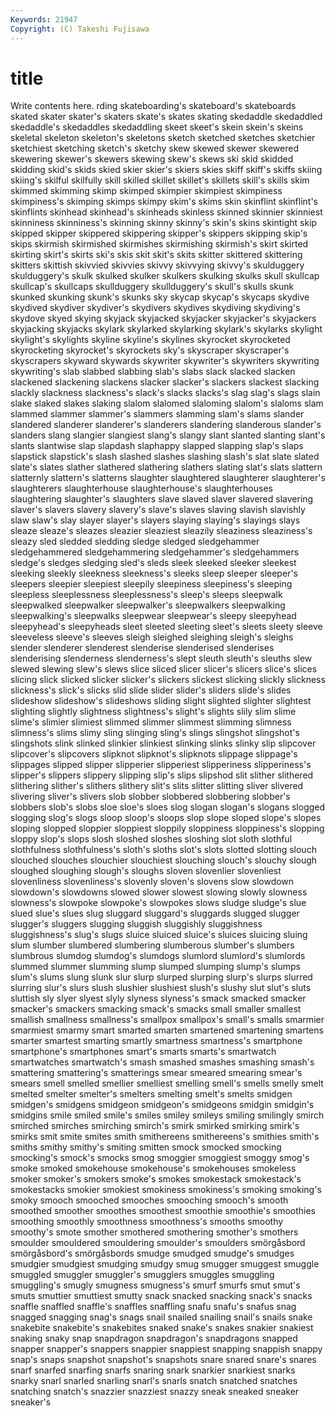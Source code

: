```yaml
---
Keywords: 21947 
Copyright: (C) Takeshi Fujisawa
---
```


# title

Write contents here.
rding skateboarding's skateboard's skateboards
skated skater skater's skaters skate's skates skating skedaddle skedaddled skedaddle's
skedaddles skedaddling skeet skeet's skein skein's skeins skeletal skeleton skeleton's
skeletons sketch sketched sketches sketchier sketchiest sketching sketch's sketchy skew
skewed skewer skewered skewering skewer's skewers skewing skew's skews ski
skid skidded skidding skid's skids skied skier skier's skiers skies
skiff skiff's skiffs skiing skiing's skilful skilfully skill skilled skillet
skillet's skillets skill's skills skim skimmed skimming skimp skimped skimpier
skimpiest skimpiness skimpiness's skimping skimps skimpy skim's skims skin skinflint
skinflint's skinflints skinhead skinhead's skinheads skinless skinned skinnier skinniest skinniness
skinniness's skinning skinny skinny's skin's skins skintight skip skipped skipper
skippered skippering skipper's skippers skipping skip's skips skirmish skirmished skirmishes
skirmishing skirmish's skirt skirted skirting skirt's skirts ski's skis skit
skit's skits skitter skittered skittering skitters skittish skivvied skivvies skivvy
skivvying skivvy's skulduggery skulduggery's skulk skulked skulker skulkers skulking skulks
skull skullcap skullcap's skullcaps skullduggery skullduggery's skull's skulls skunk skunked
skunking skunk's skunks sky skycap skycap's skycaps skydive skydived skydiver
skydiver's skydivers skydives skydiving skydiving's skydove skyed skying skyjack skyjacked
skyjacker skyjacker's skyjackers skyjacking skyjacks skylark skylarked skylarking skylark's skylarks
skylight skylight's skylights skyline skyline's skylines skyrocket skyrocketed skyrocketing skyrocket's
skyrockets sky's skyscraper skyscraper's skyscrapers skyward skywards skywriter skywriter's skywriters
skywriting skywriting's slab slabbed slabbing slab's slabs slack slacked slacken
slackened slackening slackens slacker slacker's slackers slackest slacking slackly slackness
slackness's slack's slacks slacks's slag slag's slags slain slake slaked
slakes slaking slalom slalomed slaloming slalom's slaloms slam slammed slammer
slammer's slammers slamming slam's slams slander slandered slanderer slanderer's slanderers
slandering slanderous slander's slanders slang slangier slangiest slang's slangy slant
slanted slanting slant's slants slantwise slap slapdash slaphappy slapped slapping
slap's slaps slapstick slapstick's slash slashed slashes slashing slash's slat
slate slated slate's slates slather slathered slathering slathers slating slat's
slats slattern slatternly slattern's slatterns slaughter slaughtered slaughterer slaughterer's slaughterers
slaughterhouse slaughterhouse's slaughterhouses slaughtering slaughter's slaughters slave slaved slaver slavered
slavering slaver's slavers slavery slavery's slave's slaves slaving slavish slavishly
slaw slaw's slay slayer slayer's slayers slaying slaying's slayings slays
sleaze sleaze's sleazes sleazier sleaziest sleazily sleaziness sleaziness's sleazy sled
sledded sledding sledge sledged sledgehammer sledgehammered sledgehammering sledgehammer's sledgehammers sledge's
sledges sledging sled's sleds sleek sleeked sleeker sleekest sleeking sleekly
sleekness sleekness's sleeks sleep sleeper sleeper's sleepers sleepier sleepiest sleepily
sleepiness sleepiness's sleeping sleepless sleeplessness sleeplessness's sleep's sleeps sleepwalk sleepwalked
sleepwalker sleepwalker's sleepwalkers sleepwalking sleepwalking's sleepwalks sleepwear sleepwear's sleepy sleepyhead
sleepyhead's sleepyheads sleet sleeted sleeting sleet's sleets sleety sleeve sleeveless
sleeve's sleeves sleigh sleighed sleighing sleigh's sleighs slender slenderer slenderest
slenderise slenderised slenderises slenderising slenderness slenderness's slept sleuth sleuth's sleuths
slew slewed slewing slew's slews slice sliced slicer slicer's slicers
slice's slices slicing slick slicked slicker slicker's slickers slickest slicking
slickly slickness slickness's slick's slicks slid slide slider slider's sliders
slide's slides slideshow slideshow's slideshows sliding slight slighted slighter slightest
slighting slightly slightness slightness's slight's slights slily slim slime slime's
slimier slimiest slimmed slimmer slimmest slimming slimness slimness's slims slimy
sling slinging sling's slings slingshot slingshot's slingshots slink slinked slinkier
slinkiest slinking slinks slinky slip slipcover slipcover's slipcovers slipknot slipknot's
slipknots slippage slippage's slippages slipped slipper slipperier slipperiest slipperiness slipperiness's
slipper's slippers slippery slipping slip's slips slipshod slit slither slithered
slithering slither's slithers slithery slit's slits slitter slitting sliver slivered
slivering sliver's slivers slob slobber slobbered slobbering slobber's slobbers slob's
slobs sloe sloe's sloes slog slogan slogan's slogans slogged slogging
slog's slogs sloop sloop's sloops slop slope sloped slope's slopes
sloping slopped sloppier sloppiest sloppily sloppiness sloppiness's slopping sloppy slop's
slops slosh sloshed sloshes sloshing slot sloth slothful slothfulness slothfulness's
sloth's sloths slot's slots slotted slotting slouch slouched slouches slouchier
slouchiest slouching slouch's slouchy slough sloughed sloughing slough's sloughs sloven
slovenlier slovenliest slovenliness slovenliness's slovenly sloven's slovens slow slowdown slowdown's
slowdowns slowed slower slowest slowing slowly slowness slowness's slowpoke slowpoke's
slowpokes slows sludge sludge's slue slued slue's slues slug sluggard
sluggard's sluggards slugged slugger slugger's sluggers slugging sluggish sluggishly sluggishness
sluggishness's slug's slugs sluice sluiced sluice's sluices sluicing sluing slum
slumber slumbered slumbering slumberous slumber's slumbers slumbrous slumdog slumdog's slumdogs
slumlord slumlord's slumlords slummed slummer slumming slump slumped slumping slump's
slumps slum's slums slung slunk slur slurp slurped slurping slurp's
slurps slurred slurring slur's slurs slush slushier slushiest slush's slushy
slut slut's sluts sluttish sly slyer slyest slyly slyness slyness's
smack smacked smacker smacker's smackers smacking smack's smacks small smaller
smallest smallish smallness smallness's smallpox smallpox's small's smalls smarmier smarmiest
smarmy smart smarted smarten smartened smartening smartens smarter smartest smarting
smartly smartness smartness's smartphone smartphone's smartphones smart's smarts smarts's smartwatch
smartwatches smartwatch's smash smashed smashes smashing smash's smattering smattering's smatterings
smear smeared smearing smear's smears smell smelled smellier smelliest smelling
smell's smells smelly smelt smelted smelter smelter's smelters smelting smelt's
smelts smidgen smidgen's smidgens smidgeon smidgeon's smidgeons smidgin smidgin's smidgins
smile smiled smile's smiles smiley smileys smiling smilingly smirch smirched
smirches smirching smirch's smirk smirked smirking smirk's smirks smit smite
smites smith smithereens smithereens's smithies smith's smiths smithy smithy's smiting
smitten smock smocked smocking smocking's smock's smocks smog smoggier smoggiest
smoggy smog's smoke smoked smokehouse smokehouse's smokehouses smokeless smoker smoker's
smokers smoke's smokes smokestack smokestack's smokestacks smokier smokiest smokiness smokiness's
smoking smoking's smoky smooch smooched smooches smooching smooch's smooth smoothed
smoother smoothes smoothest smoothie smoothie's smoothies smoothing smoothly smoothness smoothness's
smooths smoothy smoothy's smote smother smothered smothering smother's smothers smoulder
smouldered smouldering smoulder's smoulders smörgåsbord smörgåsbord's smörgåsbords smudge smudged smudge's
smudges smudgier smudgiest smudging smudgy smug smugger smuggest smuggle smuggled
smuggler smuggler's smugglers smuggles smuggling smuggling's smugly smugness smugness's smurf
smurfs smut smut's smuts smuttier smuttiest smutty snack snacked snacking
snack's snacks snaffle snaffled snaffle's snaffles snaffling snafu snafu's snafus
snag snagged snagging snag's snags snail snailed snailing snail's snails
snake snakebite snakebite's snakebites snaked snake's snakes snakier snakiest snaking
snaky snap snapdragon snapdragon's snapdragons snapped snapper snapper's snappers snappier
snappiest snapping snappish snappy snap's snaps snapshot snapshot's snapshots snare
snared snare's snares snarf snarfed snarfing snarfs snaring snark snarkier
snarkiest snarks snarky snarl snarled snarling snarl's snarls snatch snatched
snatches snatching snatch's snazzier snazziest snazzy sneak sneaked sneaker sneaker's
